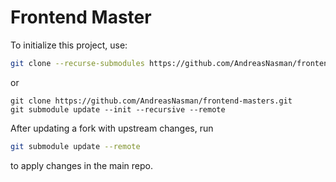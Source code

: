# Frontend Master

To initialize this project, use:

```sh
git clone --recurse-submodules https://github.com/AndreasNasman/frontend-masters.git
```

or

```git
git clone https://github.com/AndreasNasman/frontend-masters.git
git submodule update --init --recursive --remote
```

After updating a fork with upstream changes, run

```sh
git submodule update --remote
```

to apply changes in the main repo.

